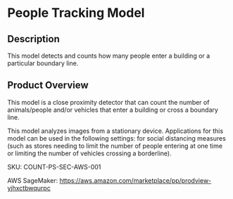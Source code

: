 # People Tracking Model

## Description
This model detects and counts how many people enter a building or a particular boundary line.

## Product Overview
This model is a close proximity detector that can count the number of animals/people and/or vehicles that enter a building or cross a boundary line.

This model analyzes images from a stationary device. Applications for this model can be used in the following settings: for social distancing measures (such as stores needing to limit the number of people entering at one time or limiting the number of vehicles crossing a borderline).

SKU: COUNT-PS-SEC-AWS-001

AWS SageMaker: https://aws.amazon.com/marketplace/pp/prodview-yjhxctbwqurpc
